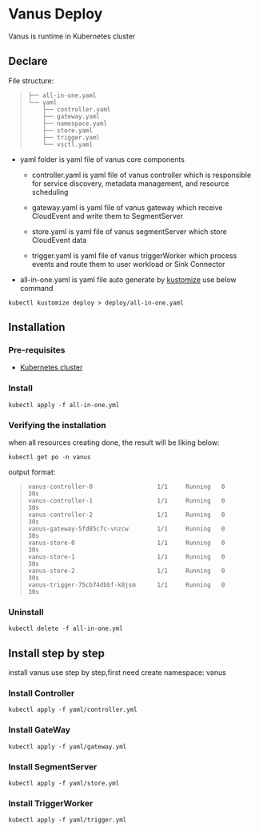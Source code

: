 # Vanus Deploy

Vanus is runtime in Kubernetes cluster

## Declare

File structure:

> ```text
> ├── all-in-one.yaml
> └── yaml
>     ├── controller.yaml
>     ├── gateway.yaml
>     ├── namespace.yaml
>     ├── store.yaml
>     ├── trigger.yaml
>     └── vsctl.yaml
> 
> ```

* yaml folder is yaml file of vanus core components

  * controller.yaml is yaml file of vanus controller which is responsible for service discovery, metadata management, and resource scheduling
  
  * gateway.yaml is yaml file of vanus gateway which receive CloudEvent and write them to SegmentServer
  
  * store.yaml is yaml file of vanus segmentServer which store CloudEvent data
  
  * trigger.yaml is yaml file of vanus triggerWorker which process events and route them to user workload or Sink Connector

* all-in-one.yaml is yaml file auto generate by [kustomize]  use below command

```shell
kubectl kustomize deploy > deploy/all-in-one.yaml
```

## Installation

### Pre-requisites

* [Kubernetes cluster]( https://kubernetes.io/docs/setup/)

### Install

```shell
kubectl apply -f all-in-one.yml
```

### Verifying the installation

when all resources creating done, the result will be liking below:

```shell
kubectl get po -n vanus
```

output format:

> ```text
> vanus-controller-0                  1/1     Running   0             30s
> vanus-controller-1                  1/1     Running   0             30s
> vanus-controller-2                  1/1     Running   0             30s
> vanus-gateway-5fd85c7c-vnzcw        1/1     Running   0             30s
> vanus-store-0                       1/1     Running   0             30s
> vanus-store-1                       1/1     Running   0             30s
> vanus-store-2                       1/1     Running   0             30s
> vanus-trigger-75cb74dbbf-k8jsm      1/1     Running   0             30s
> ```

### Uninstall

```shell
kubectl delete -f all-in-one.yml
```

## Install step by step

install vanus use step by step,first need create namespace: vanus

### Install Controller

```shell
kubectl apply -f yaml/controller.yml
```

### Install GateWay

```shell
kubectl apply -f yaml/gateway.yml
```

### Install SegmentServer

```shell
kubectl apply -f yaml/store.yml
```

### Install TriggerWorker

```shell
kubectl apply -f yaml/trigger.yml
```

[kustomize]: https://kustomize.io/